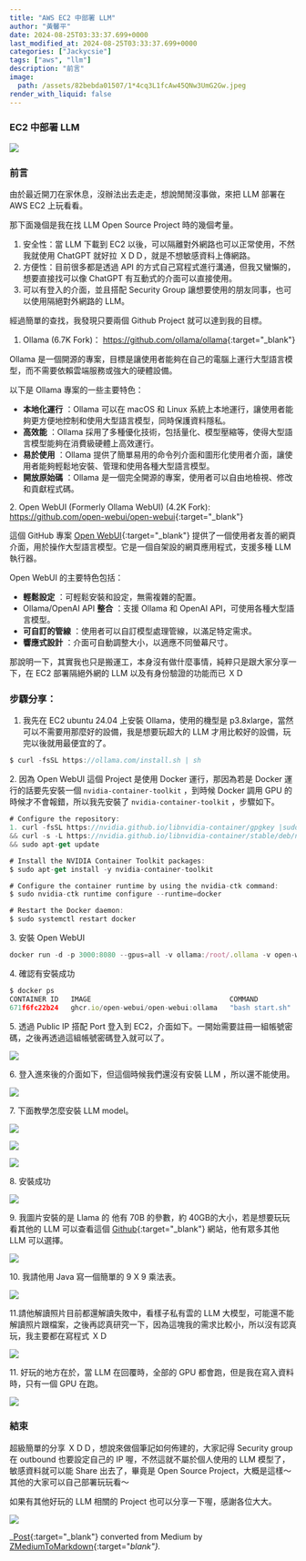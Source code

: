 ```yaml
---
title: "AWS EC2 中部署 LLM"
author: "黃馨平"
date: 2024-08-25T03:33:37.699+0000
last_modified_at: 2024-08-25T03:33:37.699+0000
categories: ["Jackycsie"]
tags: ["aws", "llm"]
description: "前言"
image:
  path: /assets/82bebda01507/1*4cq3L1fcAw45QNw3UmG2Gw.jpeg
render_with_liquid: false
---
```


### EC2 中部署 LLM


![](/assets/82bebda01507/1*4cq3L1fcAw45QNw3UmG2Gw.jpeg)

### 前言

由於最近開刀在家休息，沒辦法出去走走，想說閒閒沒事做，來把 LLM 部署在 AWS EC2 上玩看看。

那下面幾個是我在找 LLM Open Source Project 時的幾個考量。
1. 安全性：當 LLM 下載到 EC2 以後，可以隔離對外網路也可以正常使用，不然我就使用 ChatGPT 就好拉 ＸＤＤ，就是不想敏感資料上傳網路。
2. 方便性：目前很多都是透過 API 的方式自己寫程式進行溝通，但我又蠻懶的，想要直接找可以像 ChatGPT 有互動式的介面可以直接使用。
3. 可以有登入的介面，並且搭配 Security Group 讓想要使用的朋友同事，也可以使用隔絕對外網路的 LLM。


經過簡單的查找，我發現只要兩個 Github Project 就可以達到我的目標。
1. Ollama \(6\.7K Fork\)： [https://github\.com/ollama/ollama](https://github.com/ollama/ollama){:target="_blank"}


Ollama 是一個開源的專案，目標是讓使用者能夠在自己的電腦上運行大型語言模型，而不需要依賴雲端服務或強大的硬體設備。

以下是 Ollama 專案的一些主要特色：
- **本地化運行** ：Ollama 可以在 macOS 和 Linux 系統上本地運行，讓使用者能夠更方便地控制和使用大型語言模型，同時保護資料隱私。
- **高效能** ：Ollama 採用了多種優化技術，包括量化、模型壓縮等，使得大型語言模型能夠在消費級硬體上高效運行。
- **易於使用** ：Ollama 提供了簡單易用的命令列介面和圖形化使用者介面，讓使用者能夠輕鬆地安裝、管理和使用各種大型語言模型。
- **開放原始碼** ：Ollama 是一個完全開源的專案，使用者可以自由地檢視、修改和貢獻程式碼。


2\. Open WebUI \(Formerly Ollama WebUI\) \(4\.2K Fork\): [https://github\.com/open\-webui/open\-webui](https://github.com/open-webui/open-webui){:target="_blank"}

這個 GitHub 專案 [Open WebUI](https://github.com/open-webui/open-webui){:target="_blank"} 提供了一個使用者友善的網頁介面，用於操作大型語言模型。它是一個自架設的網頁應用程式，支援多種 LLM 執行器。

Open WebUI 的主要特色包括：
- **輕鬆設定** ：可輕鬆安裝和設定，無需複雜的配置。
- Ollama/OpenAI API **整合** ：支援 Ollama 和 OpenAI API，可使用各種大型語言模型。
- **可自訂的管線** ：使用者可以自訂模型處理管線，以滿足特定需求。
- **響應式設計** ：介面可自動調整大小，以適應不同螢幕尺寸。


那說明一下，其實我也只是搬運工，本身沒有做什麼事情，純粹只是跟大家分享一下，在 EC2 部署隔絕外網的 LLM 以及有身份驗證的功能而已 ＸＤ
### 步驟分享：
1. 我先在 EC2 ubuntu 24\.04 上安裝 Ollama，使用的機型是 p3\.8xlarge，當然可以不需要用那麼好的設備，我是想要玩超大的 LLM 才用比較好的設備，玩完以後就用最便宜的了。

```typescript
$ curl -fsSL https://ollama.com/install.sh | sh
```

2\. 因為 Open WebUI 這個 Project 是使用 Docker 運行，那因為若是 Docker 運行的話要先安裝一個 `nvidia-container-toolkit` ，到時候 Docker 調用 GPU 的時候才不會報錯，所以我先安裝了 `nvidia-container-toolkit` ，步驟如下。
```typescript
# Configure the repository:
1. curl -fsSL https://nvidia.github.io/libnvidia-container/gpgkey |sudo gpg --dearmor -o /usr/share/keyrings/nvidia-container-toolkit-keyring.gpg \
&& curl -s -L https://nvidia.github.io/libnvidia-container/stable/deb/nvidia-container-toolkit.list | sed 's#deb https://#deb [signed-by=/usr/share/keyrings/nvidia-container-toolkit-keyring.gpg] https://#g' | sudo tee /etc/apt/sources.list.d/nvidia-container-toolkit.list \
&& sudo apt-get update

# Install the NVIDIA Container Toolkit packages:
$ sudo apt-get install -y nvidia-container-toolkit

# Configure the container runtime by using the nvidia-ctk command:
$ sudo nvidia-ctk runtime configure --runtime=docker

# Restart the Docker daemon:
$ sudo systemctl restart docker
```

3\. 安裝 Open WebUI
```typescript
docker run -d -p 3000:8080 --gpus=all -v ollama:/root/.ollama -v open-webui:/app/backend/data --name open-webui --restart always ghcr.io/open-webui/open-webui:ollama
```

4\. 確認有安裝成功
```typescript
$ docker ps
CONTAINER ID   IMAGE                                  COMMAND           CREATED             STATUS                       PORTS                                       NAMES
671f6fc22b24   ghcr.io/open-webui/open-webui:ollama   "bash start.sh"   About an hour ago   Up About an hour (healthy)   0.0.0.0:3000->8080/tcp, :::3000->8080/tcp   open-webui
```

5\. 透過 Public IP 搭配 Port 登入到 EC2，介面如下。一開始需要註冊一組帳號密碼，之後再透過這組帳號密碼登入就可以了。


![](/assets/82bebda01507/1*_-f8jxzCW37xxBOhlqEmrA.png)


6\. 登入進來後的介面如下，但這個時候我們還沒有安裝 LLM ，所以還不能使用。


![](/assets/82bebda01507/1*TxKOxTXtAgEWwicErH5XsA.png)


7\. 下面教學怎麼安裝 LLM model。


![](/assets/82bebda01507/1*O781EdwxpCDFmyBfjz78vQ.png)



![](/assets/82bebda01507/1*x_1PEF7LZBSHiaDN7omlyw.png)



![](/assets/82bebda01507/1*WRvV5nUV-StDYWmB2QPOzw.png)


8\. 安裝成功


![](/assets/82bebda01507/1*MRf3PzlxQRkZJ5CQ2NQNdQ.png)


9\. 我圖片安裝的是 Llama 的 他有 70B 的參數，約 40GB的大小，若是想要玩玩看其他的 LLM 可以查看這個 [Github](https://github.com/ollama/ollama){:target="_blank"} 網站，他有眾多其他 LLM 可以選擇。


![](/assets/82bebda01507/1*2VOOVzVga33hU93CF0zEXA.png)


10\. 我請他用 Java 寫一個簡單的 9 X 9 乘法表。


![](/assets/82bebda01507/1*ASicV9ZpcWObYQH9cYyJPQ.png)


11\.請他解讀照片目前都還解讀失敗中，看樣子私有雲的 LLM 大模型，可能還不能解讀照片跟檔案，之後再認真研究一下，因為這塊我的需求比較小，所以沒有認真玩，我主要都在寫程式 ＸＤ


![](/assets/82bebda01507/1*n3zWg_VdF4f8Ryp1kAQUgA.png)


11\. 好玩的地方在於，當 LLM 在回覆時，全部的 GPU 都會跑，但是我在寫入資料時，只有一個 GPU 在跑。


![](/assets/82bebda01507/1*m6EK1hRtg1pYnww39PC-Ww.png)

### 結束

超級簡單的分享 ＸＤＤ，想說來做個筆記如何佈建的，大家記得 Security group 在 outbound 也要設定自己的 IP 喔，不然這就不屬於個人使用的 LLM 模型了，敏感資料就可以能 Share 出去了，畢竟是 Open Source Project，大概是這樣～ 其他的大家可以自己部署玩玩看～

如果有其他好玩的 LLM 相關的 Project 也可以分享一下喔，感謝各位大大。


![](/assets/82bebda01507/1*B8DjqE-zK85swSUIupssYQ.jpeg)




_[Post](https://medium.com/jacky-life/aws-ec2-%E4%B8%AD%E9%83%A8%E7%BD%B2-llm-82bebda01507){:target="_blank"} converted from Medium by [ZMediumToMarkdown](https://github.com/ZhgChgLi/ZMediumToMarkdown){:target="_blank"}._
